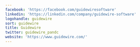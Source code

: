 ```yaml
---
facebook: 'https://facebook.com/guidewiresoftware'
linkedin: 'https://linkedin.com/company/guidewire-software'
logohandle: guidewire
sort: guidewire
title: Guidewire
twitter: guidewire_pandc
website: 'https://www.guidewire.com/'
---
```

